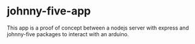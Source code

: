 # johnny-five-app
This app is a proof of concept between a nodejs server with express and johnny-five packages to interact with an arduino.
